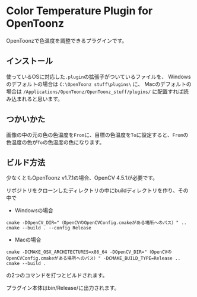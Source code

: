# Color Temperature Plugin for OpenToonz

OpenToonzで色温度を調整できるプラグインです。

## インストール

使っているOSに対応した`.plugin`の拡張子がついているファイルを、
Windowsのデフォルトの場合は
`C:\OpenToonz stuff\plugins\`
に、
Macのデフォルトの場合は
`/Applications/OpenToonz/OpenToonz_stuff/plugins/`
に配置すれば読み込まれると思います。

## つかいかた

画像の中の元の色の色温度を`From`に、目標の色温度を`To`に設定すると、`From`の色温度の色が`To`の色温度の色になります。

## ビルド方法

少なくともOpenToonz v1.7.1の場合、OpenCV 4.5.1が必要です。

リポジトリをクローンしたディレクトリの中にbuildディレクトリを作り、その中で
- Windowsの場合
```Shell
cmake -DOpenCV_DIR="（OpenCVのOpenCVConfig.cmakeがある場所へのパス）" ..
cmake --build . --config Release
```
- Macの場合
```Shell
cmake -DCMAKE_OSX_ARCHITECTURES=x86_64 -DOpenCV_DIR="（OpenCVのOpenCVConfig.cmakeがある場所へのパス）" -DCMAKE_BUILD_TYPE=Release ..
cmake --build .
```
の2つのコマンドを打つとビルドされます。

プラグイン本体はbin/Release/に出力されます。
